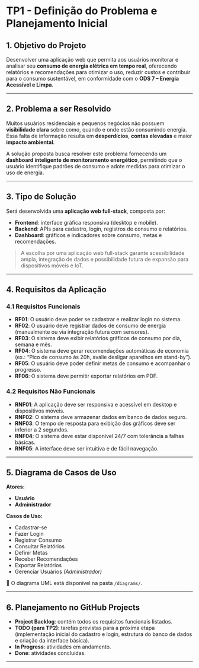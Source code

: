 # TP1 - Definição do Problema e Planejamento Inicial

## 1. Objetivo do Projeto
Desenvolver uma aplicação web que permita aos usuários monitorar e analisar seu **consumo de energia elétrica em tempo real**, oferecendo relatórios e recomendações para otimizar o uso, reduzir custos e contribuir para o consumo sustentável, em conformidade com o **ODS 7 – Energia Acessível e Limpa**.

---

## 2. Problema a ser Resolvido
Muitos usuários residenciais e pequenos negócios não possuem **visibilidade clara** sobre como, quando e onde estão consumindo energia.  
Essa falta de informação resulta em **desperdícios**, **contas elevadas** e maior **impacto ambiental**.  

A solução proposta busca resolver este problema fornecendo um **dashboard inteligente de monitoramento energético**, permitindo que o usuário identifique padrões de consumo e adote medidas para otimizar o uso de energia.

---

## 3. Tipo de Solução
Será desenvolvida uma **aplicação web full-stack**, composta por:
- **Frontend**: interface gráfica responsiva (desktop e mobile).  
- **Backend**: APIs para cadastro, login, registros de consumo e relatórios.  
- **Dashboard**: gráficos e indicadores sobre consumo, metas e recomendações.  

> A escolha por uma aplicação web full-stack garante acessibilidade ampla, integração de dados e possibilidade futura de expansão para dispositivos móveis e IoT.

---

## 4. Requisitos da Aplicação

### 4.1 Requisitos Funcionais
- **RF01**: O usuário deve poder se cadastrar e realizar login no sistema.  
- **RF02**: O usuário deve registrar dados de consumo de energia (manualmente ou via integração futura com sensores).  
- **RF03**: O sistema deve exibir relatórios gráficos de consumo por dia, semana e mês.  
- **RF04**: O sistema deve gerar recomendações automáticas de economia (ex.: “Pico de consumo às 20h, avalie desligar aparelhos em stand-by”).  
- **RF05**: O usuário deve poder definir metas de consumo e acompanhar o progresso.  
- **RF06**: O sistema deve permitir exportar relatórios em PDF.  

### 4.2 Requisitos Não Funcionais
- **RNF01**: A aplicação deve ser responsiva e acessível em desktop e dispositivos móveis.  
- **RNF02**: O sistema deve armazenar dados em banco de dados seguro.  
- **RNF03**: O tempo de resposta para exibição dos gráficos deve ser inferior a 2 segundos.  
- **RNF04**: O sistema deve estar disponível 24/7 com tolerância a falhas básicas.  
- **RNF05**: A interface deve ser intuitiva e de fácil navegação.  

---

## 5. Diagrama de Casos de Uso

**Atores:**
- **Usuário**
- **Administrador**

**Casos de Uso:**
- Cadastrar-se  
- Fazer Login  
- Registrar Consumo  
- Consultar Relatórios  
- Definir Metas  
- Receber Recomendações  
- Exportar Relatórios  
- Gerenciar Usuários *(Administrador)*  

📌 O diagrama UML está disponível na pasta `/diagrams/`.

---

## 6. Planejamento no GitHub Projects
- **Project Backlog**: contém todos os requisitos funcionais listados.  
- **TODO (para TP2)**: tarefas previstas para a próxima etapa (implementação inicial do cadastro e login, estrutura do banco de dados e criação da interface básica).  
- **In Progress**: atividades em andamento.  
- **Done**: atividades concluídas.  

---
